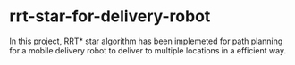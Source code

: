 # rrt-star-for-delivery-robot

In this project, RRT* star algorithm has been implemeted for path planning for a mobile delivery robot to deliver to multiple locations in a efficient way.

